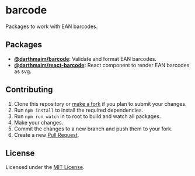 # barcode

Packages to work with EAN barcodes.

## Packages

* **[@darthmaim/barcode](./packages/barcode)**: Validate and format EAN barcodes.
* **[@darthmaim/react-barcode](./packages/react-barcode):** React component to render EAN barcodes as svg.

## Contributing

1. Clone this repository or [make a fork](https://docs.github.com/en/github/getting-started-with-github/quickstart/fork-a-repo) if you plan to submit your changes.
2. Run `npm install` to install the required dependencies.
6. Run `npm run watch` in to root to build and watch all packages.
5. Make your changes.
7. Commit the changes to a new branch and push them to your fork.
8. Create a new [Pull Request](https://docs.github.com/en/github/collaborating-with-pull-requests/proposing-changes-to-your-work-with-pull-requests/about-pull-requests).

## License

Licensed under the [MIT License](./LICENSE).

